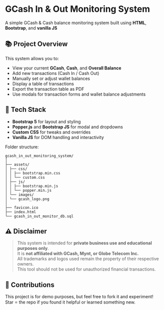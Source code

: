 # GCash In & Out Monitoring System

A simple GCash & Cash balance monitoring system built using **HTML**, **Bootstrap**, and **vanilla JS**

## 📚 Project Overview

This system allows you to:
- View your current **GCash**, **Cash**, and **Overall Balance**
- Add new transactions (Cash In / Cash Out)
- Manually set or adjust wallet balances
- Display a table of transactions
- Export the transaction table as PDF 
- Use modals for transaction forms and wallet balance adjustments

## 🧾 Tech Stack

- **Bootstrap 5** for layout and styling
- **Popper.js** and **Bootstrap JS** for modal and dropdowns
- **Custom CSS** for tweaks and overrides
- **Vanilla JS** for DOM handling and interactivity

Folder structure:
```
gcash_in_out_monitoring_system/
│
├── assets/
│ ├── css/
│ │ ├── bootstrap.min.css
│ │ └── custom.css
│ ├── js/
│ │ ├── bootstrap.min.js
│ │ └── popper.min.js
│ └── images/
│ └── gcash_logo.png
│
├── favicon.ico
├── index.html
└── gcash_in_out_monitor_db.sql
```

## ⚠️ Disclaimer

> This system is intended for **private business use and educational purposes only**.  
> It is **not affiliated with GCash, Mynt, or Globe Telecom Inc.**  
> All trademarks and logos used remain the property of their respective owners.  
> This tool should not be used for unauthorized financial transactions.

## 🤝 Contributions

This project is for demo purposes, but feel free to fork it and experiment!  
Star ⭐ the repo if you found it helpful or learned something new.



